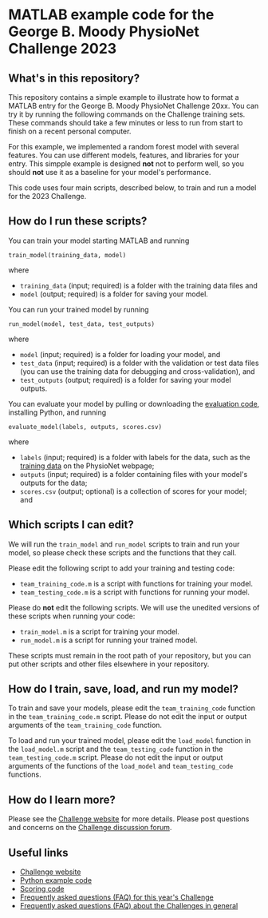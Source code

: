 # MATLAB example code for the George B. Moody PhysioNet Challenge 2023

## What's in this repository?

This repository contains a simple example to illustrate how to format a MATLAB entry for the George B. Moody PhysioNet Challenge 20xx. You can try it by running the following commands on the Challenge training sets. These commands should take a few minutes or less to run from start to finish on a recent personal computer.

For this example, we implemented a random forest model with several features. You can use different models, features, and libraries for your entry. This simpple example is designed **not** not to perform well, so you should **not** use it as a baseline for your model's performance.

This code uses four main scripts, described below, to train and run a model for the 2023 Challenge.

## How do I run these scripts?

You can train your model starting MATLAB and running

    train_model(training_data, model)

where

- `training_data` (input; required) is a folder with the training data files and
- `model` (output; required) is a folder for saving your model.

You can run your trained model by running

    run_model(model, test_data, test_outputs)

where

- `model` (input; required) is a folder for loading your model, and
- `test_data` (input; required) is a folder with the validation or test data files (you can use the training data for debugging and cross-validation), and
- `test_outputs` (output; required) is a folder for saving your model outputs.

You can evaluate your model by pulling or downloading the [evaluation code](https://github.com/physionetchallenges/evaluation-20xx), installing Python, and running

    evaluate_model(labels, outputs, scores.csv)

where

- `labels` (input; required) is a folder with labels for the data, such as the [training data](https://physionetchallenges.org/20xx/#data) on the PhysioNet webpage;
- `outputs` (input; required) is a folder containing files with your model's outputs for the data;
- `scores.csv` (output; optional) is a collection of scores for your model; and

## Which scripts I can edit?

We will run the `train_model` and `run_model` scripts to train and run your model, so please check these scripts and the functions that they call.

Please edit the following script to add your training and testing code:

- `team_training_code.m` is a script with functions for training your model.
- `team_testing_code.m` is a script with functions for running your model.

Please do **not** edit the following scripts. We will use the unedited versions of these scripts when running your code:

- `train_model.m` is a script for training your model.
- `run_model.m` is a script for running your trained model.

These scripts must remain in the root path of your repository, but you can put other scripts and other files elsewhere in your repository.

## How do I train, save, load, and run my model?

To train and save your models, please edit the `team_training_code` function in the `team_training_code.m` script. Please do not edit the input or output arguments of the `team_training_code` function.

To load and run your trained model, please edit the `load_model` function in the `load_model.m` script and the `team_testing_code` function in the `team_testing_code.m` script. Please do not edit the input or output arguments of the functions of the `load_model` and `team_testing_code` functions.

## How do I learn more?

Please see the [Challenge website](https://physionetchallenges.org/2023/) for more details. Please post questions and concerns on the [Challenge discussion forum](https://groups.google.com/forum/#!forum/physionet-challenges).

## Useful links

- [Challenge website](https://physionetchallenges.org/20xx/)
- [Python example code](https://github.com/physionetchallenges/python-model-20xx)
- [Scoring code](https://github.com/physionetchallenges/evaluation-20xx)
- [Frequently asked questions (FAQ) for this year's Challenge](https://physionetchallenges.org/20xx/faq/)
- [Frequently asked questions (FAQ) about the Challenges in general](https://physionetchallenges.org/faq/)

